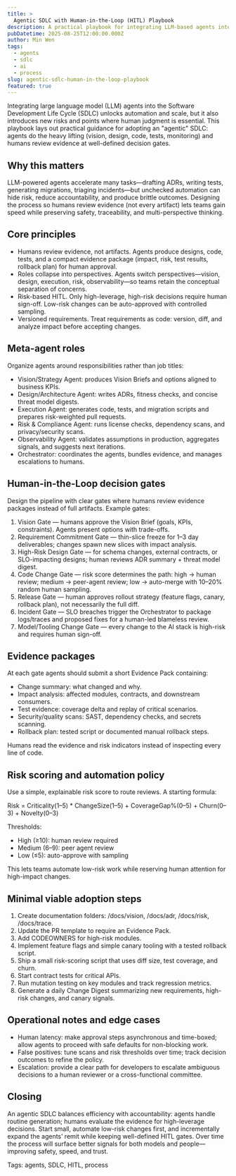 ```yaml
---
title: >
  Agentic SDLC with Human-in-the-Loop (HITL) Playbook
description: A practical playbook for integrating LLM-based agents into the Software Development Life Cycle while keeping humans in the loop at critical decision points.
pubDatetime: 2025-08-25T12:00:00.000Z
author: Min Wen
tags:
  - agents
  - sdlc
  - ai
  - process
slug: agentic-sdlc-human-in-the-loop-playbook
featured: true
---
```


Integrating large language model (LLM) agents into the Software Development Life Cycle (SDLC) unlocks automation and scale, but it also introduces new risks and points where human judgment is essential. This playbook lays out practical guidance for adopting an "agentic" SDLC: agents do the heavy lifting (vision, design, code, tests, monitoring) and humans review evidence at well-defined decision gates.

## Why this matters

LLM-powered agents accelerate many tasks—drafting ADRs, writing tests, generating migrations, triaging incidents—but unchecked automation can hide risk, reduce accountability, and produce brittle outcomes. Designing the process so humans review evidence (not every artifact) lets teams gain speed while preserving safety, traceability, and multi-perspective thinking.

## Core principles

- Humans review evidence, not artifacts. Agents produce designs, code, tests, and a compact evidence package (impact, risk, test results, rollback plan) for human approval.
- Roles collapse into perspectives. Agents switch perspectives—vision, design, execution, risk, observability—so teams retain the conceptual separation of concerns.
- Risk-based HITL. Only high-leverage, high-risk decisions require human sign-off. Low-risk changes can be auto-approved with controlled sampling.
- Versioned requirements. Treat requirements as code: version, diff, and analyze impact before accepting changes.

## Meta-agent roles

Organize agents around responsibilities rather than job titles:

- Vision/Strategy Agent: produces Vision Briefs and options aligned to business KPIs.
- Design/Architecture Agent: writes ADRs, fitness checks, and concise threat model digests.
- Execution Agent: generates code, tests, and migration scripts and prepares risk-weighted pull requests.
- Risk & Compliance Agent: runs license checks, dependency scans, and privacy/security scans.
- Observability Agent: validates assumptions in production, aggregates signals, and suggests next iterations.
- Orchestrator: coordinates the agents, bundles evidence, and manages escalations to humans.

## Human-in-the-Loop decision gates

Design the pipeline with clear gates where humans review evidence packages instead of full artifacts. Example gates:

1. Vision Gate — humans approve the Vision Brief (goals, KPIs, constraints). Agents present options with trade-offs.
2. Requirement Commitment Gate — thin-slice freeze for 1–3 day deliverables; changes spawn new slices with impact analysis.
3. High-Risk Design Gate — for schema changes, external contracts, or SLO-impacting designs; human reviews ADR summary + threat model digest.
4. Code Change Gate — risk score determines the path: high → human review; medium → peer-agent review; low → auto-merge with 10–20% random human sampling.
5. Release Gate — human approves rollout strategy (feature flags, canary, rollback plan), not necessarily the full diff.
6. Incident Gate — SLO breaches trigger the Orchestrator to package logs/traces and proposed fixes for a human-led blameless review.
7. Model/Tooling Change Gate — every change to the AI stack is high-risk and requires human sign-off.

## Evidence packages

At each gate agents should submit a short Evidence Pack containing:

- Change summary: what changed and why.
- Impact analysis: affected modules, contracts, and downstream consumers.
- Test evidence: coverage delta and replay of critical scenarios.
- Security/quality scans: SAST, dependency checks, and secrets scanning.
- Rollback plan: tested script or documented manual rollback steps.

Humans read the evidence and risk indicators instead of inspecting every line of code.

## Risk scoring and automation policy

Use a simple, explainable risk score to route reviews. A starting formula:

Risk = Criticality(1–5) \* ChangeSize(1–5) + CoverageGap%(0–5) + Churn(0–3) + Novelty(0–3)

Thresholds:

- High (≥10): human review required
- Medium (6–9): peer agent review
- Low (≤5): auto-approve with sampling

This lets teams automate low-risk work while reserving human attention for high-impact changes.

## Minimal viable adoption steps

1. Create documentation folders: /docs/vision, /docs/adr, /docs/risk, /docs/trace.
2. Update the PR template to require an Evidence Pack.
3. Add CODEOWNERS for high-risk modules.
4. Implement feature flags and simple canary tooling with a tested rollback script.
5. Ship a small risk-scoring script that uses diff size, test coverage, and churn.
6. Start contract tests for critical APIs.
7. Run mutation testing on key modules and track regression metrics.
8. Generate a daily Change Digest summarizing new requirements, high-risk changes, and canary signals.

## Operational notes and edge cases

- Human latency: make approval steps asynchronous and time-boxed; allow agents to proceed with safe defaults for non-blocking work.
- False positives: tune scans and risk thresholds over time; track decision outcomes to refine the policy.
- Escalation: provide a clear path for developers to escalate ambiguous decisions to a human reviewer or a cross-functional committee.

## Closing

An agentic SDLC balances efficiency with accountability: agents handle routine generation; humans evaluate the evidence for high-leverage decisions. Start small, automate low-risk changes first, and incrementally expand the agents’ remit while keeping well-defined HITL gates. Over time the process will surface better signals for both models and people—improving safety, speed, and trust.

Tags: agents, SDLC, HITL, process
